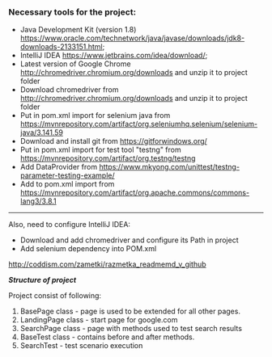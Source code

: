 ### Necessary tools for the project:

* Java Development Kit (version 1.8)
https://www.oracle.com/technetwork/java/javase/downloads/jdk8-downloads-2133151.html;
* IntelliJ IDEA
https://www.jetbrains.com/idea/download/;
* Latest version of Google Chrome 
http://chromedriver.chromium.org/downloads and unzip it to project folder
* Download chromedriver from http://chromedriver.chromium.org/downloads and unzip it to project folder
* Put in pom.xml import for selenium java from https://mvnrepository.com/artifact/org.seleniumhq.selenium/selenium-java/3.141.59
* Download and install git from https://gitforwindows.org/
* Put in pom.xml import for test tool "testng" from https://mvnrepository.com/artifact/org.testng/testng
* Add DataProvider from https://www.mkyong.com/unittest/testng-parameter-testing-example/
* Add to pom.xml import from https://mvnrepository.com/artifact/org.apache.commons/commons-lang3/3.8.1


---
Also, need to configure IntelliJ IDEA:
* Download and add chromedriver and configure its Path in project
* Add selenium dependency into POM.xml

http://coddism.com/zametki/razmetka_readmemd_v_github

***Structure of project***

Project consist of following:
1. BasePage class - page is used to be extended for all other pages. 
2. LandingPage class - start page for google.com
3. SearchPage class - page with methods used to test search results
4. BaseTest class - contains before and after methods.
5. SearchTest - test scenario execution
